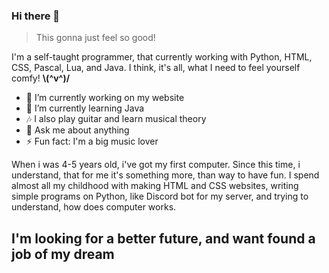 ### Hi there 👋

> This gonna just feel so good!

I'm a self-taught programmer, that currently working with Python, HTML, CSS, Pascal, Lua, and Java. I think, it's all, what I need to feel yourself comfy! **\\(^v^)/**

- 🔭 I’m currently working on my website
- 🌱 I’m currently learning Java
- 🎶 I also play guitar and learn musical theory
- 💬 Ask me about anything
- ⚡ Fun fact: I'm a big music lover

When i was 4-5 years old, i've got my first computer. Since this time, i understand, that for me it's something more, than way to have fun. I spend almost all my childhood with making HTML and CSS websites, writing simple programs on Python, like Discord bot for my server, and trying to understand, how does computer works.

## I'm looking for a better future, and want found a job of my dream
